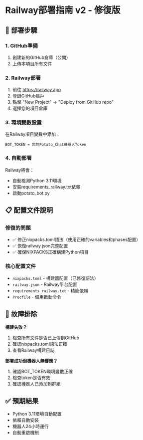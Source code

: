 # Railway部署指南 v2 - 修復版

## 🚀 部署步驟

### 1. GitHub準備
1. 創建新的GitHub倉庫（公開）
2. 上傳本項目所有文件

### 2. Railway部署
1. 前往 https://railway.app
2. 登錄GitHub帳戶
3. 點擊 "New Project" → "Deploy from GitHub repo"
4. 選擇您的項目倉庫

### 3. 環境變數設置
在Railway項目變數中添加：
```
BOT_TOKEN = 您的Potato_Chat機器人Token
```

### 4. 自動部署
Railway將會：
- 自動檢測Python 3.11環境
- 安裝requirements_railway.txt依賴
- 啟動potato_bot.py

## 📋 配置文件說明

### 修復的問題
- ✅ 修正nixpacks.toml語法（使用正確的variables和phases配置）
- ✅ 恢復railway.json完整配置
- ✅ 確保NIXPACKS正確構建Python項目

### 核心配置文件
- `nixpacks.toml` - 構建器配置（已修復語法）
- `railway.json` - Railway平台配置
- `requirements_railway.txt` - 精簡依賴
- `Procfile` - 備用啟動命令

## 🔧 故障排除

**構建失敗？**
1. 檢查所有文件是否已上傳到GitHub
2. 確認nixpacks.toml語法正確
3. 查看Railway構建日誌

**部署成功但機器人無響應？**
1. 確認BOT_TOKEN環境變數正確
2. 檢查token是否有效
3. 確認機器人已添加到群組

## ✅ 預期結果
- Python 3.11環境自動配置
- 依賴自動安裝
- 機器人24小時運行
- 自動重啟機制